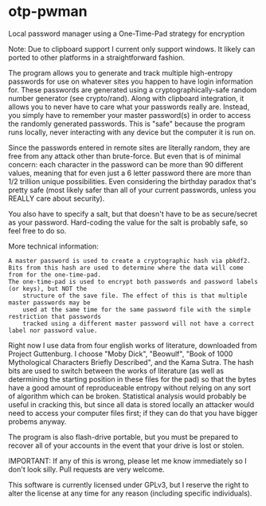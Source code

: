 otp-pwman
=====

Local password manager using a One-Time-Pad strategy for encryption

Note: Due to clipboard support I current only support windows. It likely can ported to other
      platforms in a straightforward fashion.

The program allows you to generate and track multiple high-entropy passwords for use on
	whatever sites you happen to have login information for. These passwords are generated
	using a cryptographically-safe random number generator (see crypto/rand). Along with
	clipboard integration, it allows you to never have to care what your passwords really
	are. Instead, you simply have to remember your master password(s) in order to access
	the randomly generated passwords. This is "safe" because the program runs locally, never
	interacting with any device but the computer it is run on.

Since the passwords entered in remote sites are literally random, they are free from any
	attack other than brute-force. But even that is of minimal concern: each character in the
	password can be more than 90 different values, meaning that for even just a 6 letter password
	there are more than 1/2 trillion unique possibilities. Even considering the birthday paradox
	that's pretty safe (most likely safer than all of your current passwords, unless you REALLY
	care about security).
	
You also have to specify a salt, but that doesn't have to be as secure/secret as your password.
	Hard-coding the value for the salt is probably safe, so feel free to do so.

More technical information:

	A master password is used to create a cryptographic hash via pbkdf2.
	Bits from this hash are used to determine where the data will come from for the one-time-pad.
	The one-time-pad is used to encrypt both passwords and password labels (or keys), but NOT the
		structure of the save file. The effect of this is that multiple master passwords may be
		used at the same time for the same password file with the simple restriction that passwords
		tracked using a different master password will not have a correct label nor password value.

Right now I use data from four english works of literature, downloaded from Project Guttenburg. I
	choose "Moby Dick", "Beowulf", "Book of 1000 Mythological Characters Briefly Described", and
	the Kama Sutra. The hash bits are used to switch between the works of literature (as well as
	determining the starting position in these files for the pad) so that the bytes have a good
	amount of reproduceable entropy without relying on any sort of algorithm which can be broken.
	Statistical analysis would probably be useful in cracking this, but since all data is stored
	locally an attacker would need to access your computer files first; if they can do that you
	have bigger probems anyway.
	
The program is also flash-drive portable, but you must be prepared to recover all of your accounts
	in the event that your drive is lost or stolen.


	
	
	
	
	
	
	
	
	
IMPORTANT:
	If any of this is wrong, please let me know immediately so I don't look silly. Pull requests are
very welcome.

This software is currently licensed under GPLv3, but I reserve the right to alter the license at any
	time for any reason (including specific individuals).












